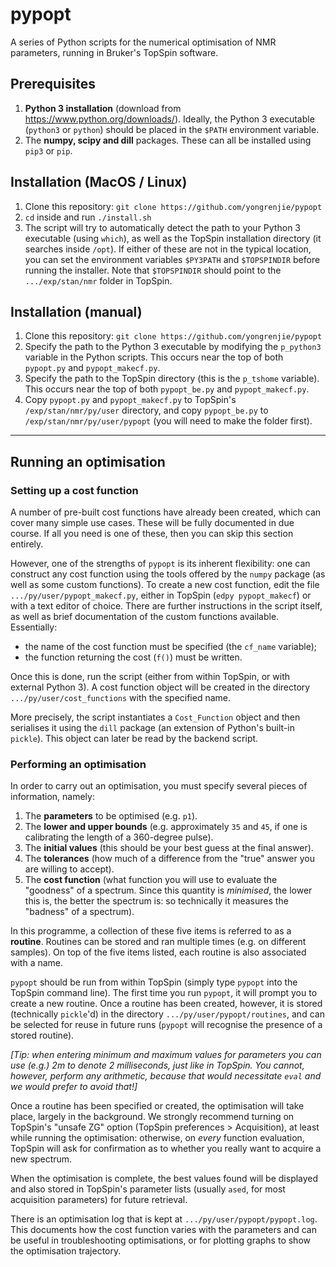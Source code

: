 # pypopt

A series of Python scripts for the numerical optimisation of NMR parameters, running in Bruker's TopSpin software.

## Prerequisites

1. **Python 3 installation** (download from https://www.python.org/downloads/). Ideally, the Python 3 executable (`python3` or `python`) should be placed in the `$PATH` environment variable.
2. The **numpy, scipy and dill** packages. These can all be installed using `pip3` or `pip`.

## Installation (MacOS / Linux)

1. Clone this repository: `git clone https://github.com/yongrenjie/pypopt`
2. `cd` inside and run `./install.sh`
3. The script will try to automatically detect the path to your Python 3 executable (using `which`), as well as the TopSpin installation directory (it searches inside `/opt`). If either of these are not in the typical location, you can set the environment variables `$PY3PATH` and `$TOPSPINDIR` before running the installer. Note that `$TOPSPINDIR` should point to the `.../exp/stan/nmr` folder in TopSpin.

## Installation (manual)

1. Clone this repository: `git clone https://github.com/yongrenjie/pypopt`
2. Specify the path to the Python 3 executable by modifying the `p_python3` variable in the Python scripts. This occurs near the top of both `pypopt.py` and `pypopt_makecf.py`.
3. Specify the path to the TopSpin directory (this is the `p_tshome` variable). This occurs near the top of both `pypopt_be.py` and `pypopt_makecf.py`.
4. Copy `pypopt.py` and `pypopt_makecf.py` to TopSpin's `/exp/stan/nmr/py/user` directory, and copy `pypopt_be.py` to `/exp/stan/nmr/py/user/pypopt` (you will need to make the folder first).

------------------------------------------------------

## Running an optimisation

### Setting up a cost function

A number of pre-built cost functions have already been created, which can cover many simple use cases. These will be fully documented in due course. If all you need is one of these, then you can skip this section entirely.

However, one of the strengths of `pypopt` is its inherent flexibility: one can construct any cost function using the tools offered by the `numpy` package (as well as some custom functions). To create a new cost function, edit the file `.../py/user/pypopt_makecf.py`, either in TopSpin (`edpy pypopt_makecf`) or with a text editor of choice. There are further instructions in the script itself, as well as brief documentation of the custom functions available. Essentially:

- the name of the cost function must be specified (the `cf_name` variable);
- the function returning the cost (`f()`) must be written.

Once this is done, run the script (either from within TopSpin, or with external Python 3). A cost function object will be created in the directory `.../py/user/cost_functions` with the specified name.

More precisely, the script instantiates a `Cost_Function` object and then serialises it using the `dill` package (an extension of Python's built-in `pickle`). This object can later be read by the backend script.

### Performing an optimisation

In order to carry out an optimisation, you must specify several pieces of information, namely:

1. The **parameters** to be optimised (e.g. `p1`).
2. The **lower and upper bounds** (e.g. approximately `35` and `45`, if one is calibrating the length of a 360-degree pulse).
3. The **initial values** (this should be your best guess at the final answer).
4. The **tolerances** (how much of a difference from the "true" answer you are willing to accept).
5. The **cost function** (what function you will use to evaluate the "goodness" of a spectrum. Since this quantity is *minimised*, the lower this is, the better the spectrum is: so technically it measures the "badness" of a spectrum).

In this programme, a collection of these five items is referred to as a **routine**. Routines can be stored and ran multiple times (e.g. on different samples). On top of the five items listed, each routine is also associated with a name.

`pypopt` should be run from within TopSpin (simply type `pypopt` into the TopSpin command line). The first time you run `pypopt`, it will prompt you to create a new routine. Once a routine has been created, however, it is stored (technically `pickle`'d) in the directory `.../py/user/pypopt/routines`, and can be selected for reuse in future runs (`pypopt` will recognise the presence of a stored routine).

*[Tip: when entering minimum and maximum values for parameters you can use (e.g.) 2m to denote 2 milliseconds, just like in TopSpin. You cannot, however, perform any arithmetic, because that would necessitate `eval` and we would prefer to avoid that!]*

Once a routine has been specified or created, the optimisation will take place, largely in the background. We strongly recommend turning on TopSpin's "unsafe ZG" option (TopSpin preferences > Acquisition), at least while running the optimisation: otherwise, on *every* function evaluation, TopSpin will ask for confirmation as to whether you really want to acquire a new spectrum.

When the optimisation is complete, the best values found will be displayed and also stored in TopSpin's parameter lists (usually `ased`, for most acquisition parameters) for future retrieval.

There is an optimisation log that is kept at `.../py/user/pypopt/pypopt.log`. This documents how the cost function varies with the parameters and can be useful in troubleshooting optimisations, or for plotting graphs to show the optimisation trajectory.
